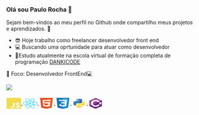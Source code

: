 ### Olá sou Paulo Rocha 👋

Sejam bem-vindos ao meu perfil no Github onde compartilho meus projetos e aprendizados. 🚀

- 😎 Hoje trabalho como freelancer desenvolvedor front end
- 💻 Buscando uma oprtunidade para atuar como desenvolvedor
- 🌱Estudo atualmente na escola virtual de formação completa de programação <a href="https://cursos.dankicode.com/">DANKICODE</a>

🎯 Foco: Desenvolvedor FrontEnd💻
  
   <div>
  <a href="https://github.com/paulorocha-85">
   <img width="45%" src="https://github-readme-stats.vercel.app/api?username=paulorocha-85&show_icons=true&hide_border=vue-dark&bg_color=3D3D3D&title_color=00E6FE&icon_color=00E6FE&text_color=FFFFFF"/>
  
<div style="display: inline_block"><br>
  <img align="center" alt="Rafa-Js" height="30" width="40" src="https://raw.githubusercontent.com/devicons/devicon/master/icons/javascript/javascript-plain.svg">
  <img align="center" alt="Rafa-React" height="30" width="40" src="https://raw.githubusercontent.com/devicons/devicon/master/icons/react/react-original.svg">
  <img align="center" alt="Rafa-HTML" height="30" width="40" src="https://raw.githubusercontent.com/devicons/devicon/master/icons/html5/html5-original.svg">
  <img align="center" alt="Rafa-CSS" height="30" width="40" src="https://raw.githubusercontent.com/devicons/devicon/master/icons/css3/css3-original.svg">
  <img align="center" alt="Rafa-Python" height="30" width="40" src="https://raw.githubusercontent.com/devicons/devicon/master/icons/python/python-original.svg">
  <img align="center" alt="Rafa-Csharp" height="30" width="40" src="https://raw.githubusercontent.com/devicons/devicon/master/icons/csharp/csharp-original.svg">
</div>


